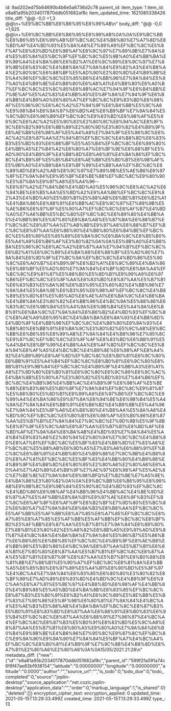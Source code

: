 id: 9ad202ed75b64690b4b6e5a6736d2c78
parent_id: 
item_type: 1
item_id: e8a81a95b2034017870ddb051682af8c
item_updated_time: 1621085338426
title_diff: "@@ -0,0 +1,3 @@\\n+%E9%BC%BB%E6%B6%95%E8%99%AB\\n"
body_diff: "@@ -0,0 +1,625 @@\\n+%E9%BC%BB%E6%B6%95%E8%99%AB%0A%0A%E9%BC%BB%E6%B6%95%E8%99%AB%EF%BC%8C%E4%B8%80%E7%A7%8D%E8%BD%AF%E4%BD%93%E5%8A%A8%E7%89%A9%EF%BC%8C%E5%8F%AF%E8%83%BD%E6%98%AF%E8%9C%97%E7%89%9B%E7%9A%84%E5%85%84%E5%BC%9F%EF%BC%8C%E5%9B%A0%E4%B8%BA%E9%99%A4%E4%BA%86%E6%B2%A1%E6%9C%89%E8%9C%97%E7%89%9B%E8%83%8C%E4%B8%8A%E7%9A%84%E9%82%A3%E4%B8%AA%E2%80%9C%E6%88%BF%E5%AD%90%E2%80%9D%E4%B9%8B%E5%A4%96%EF%BC%8C%E5%85%B6%E4%BB%96%E7%9A%84%E5%87%A0%E4%B9%8E%E4%B8%80%E6%A8%A1%E4%B8%80%E6%A0%B7%EF%BC%8C%E5%8C%85%E6%8B%AC%E7%94%9F%E6%B4%BB%E7%8E%AF%E5%A2%83%E4%BB%A5%E5%8F%8A%E7%94%9F%E6%B4%BB%E4%B9%A0%E6%80%A7%EF%BC%8C%E9%83%BD%E6%98%AF%E5%96%9C%E6%AC%A2%E7%94%9F%E6%B4%BB%E5%9C%A8%E9%98%B4%E6%9A%97%E6%BD%AE%E6%B9%BF%E7%9A%84%E5%9C%B0%E6%96%B9%EF%BC%8C%E9%83%BD%E6%98%AF%E5%96%9C%E6%AC%A2%E5%90%83%E2%80%9C%E8%94%AC%E8%8F%9C%E6%B2%99%E6%8B%89%E2%80%9D%E3%80%82%E4%B9%9F%E8%AE%B8%E6%98%AF%E5%A4%A9%E7%94%9F%E5%96%9C%E6%AC%A2%E8%87%AA%E7%94%B1%EF%BC%8C%E4%B8%8D%E6%83%B3%E5%BD%93%E6%88%BF%E5%A5%B4%EF%BC%8C%E6%89%80%E4%BB%A5%E7%B4%A2%E6%80%A7%E8%BF%9E%E6%88%BF%E5%AD%90%E4%B9%9F%E4%B8%8D%E8%A6%81%E4%BA%86%EF%BC%8C%E4%B9%9F%E5%85%B4%E8%AE%B8%E5%B0%B1%E6%98%AF%E5%9B%A0%E4%B8%BA%E8%BF%99%E4%B8%AA%EF%BC%8C%E6%89%8D%E8%A2%AB%E8%9C%97%E7%89%9B%E5%AE%B6%E6%97%8F%E7%9A%84%E9%95%BF%E8%BE%88%EF%BC%8C%E9%80%90%E5%87%BA%E9%97%A8%E5%A4%96--%E6%97%A2%E7%84%B6%E4%BD%A0%E5%96%9C%E6%AC%A2%E6%94%BE%E6%B5%AA%E5%BD%A2%E9%AA%B8%EF%BC%8C%E9%82%A3%E4%BD%A0%E5%B0%B1%E5%88%AB%E8%BE%B1%E6%B2%A1%E4%BA%86%E6%88%91%E4%BB%AC%E8%9C%97%E7%89%9B%E5%AE%B6%E6%97%8F%E5%90%A7%EF%BC%8C%E8%AF%B7%E4%BD%A0%E7%A6%BB%E5%BC%80%EF%BC%8C%E6%89%80%E4%BB%A5%E4%BB%96%E5%87%80%E8%BA%AB%E5%87%BA%E6%88%B7%EF%BC%8C%E8%87%AA%E7%AB%8B%E9%97%A8%E6%88%B7%EF%BC%8C%E8%87%AA%E6%88%90%E4%B8%80%E6%B4%BE%EF%BC%8C%E5%85%89%E5%85%89%E6%BA%9C%E6%BA%9C%E8%B5%B0%E5%A4%A9%E6%B6%AF%E3%80%82%0A%0A%E5%9B%A0%E4%B8%BA%E5%96%9C%E6%AC%A2%E8%87%AA%E7%94%B1%EF%BC%8C%E6%B2%A1%E6%9C%89%E4%BA%86%E6%88%BF%E5%AD%90%E7%9A%84%E6%9D%9F%E7%BC%9A%EF%BC%8C%E4%BD%86%E5%90%8C%E6%A0%B7%E4%B9%9F%E6%B2%A1%E6%9C%89%E4%BA%86%E6%88%BF%E5%AD%90%E7%9A%84%E4%BF%9D%E6%8A%A4%EF%BC%8C%E9%81%87%E5%88%B0%E5%8D%B1%E9%99%A9%E6%97%B6%EF%BC%8C%E5%8F%AA%E8%83%BD%E8%87%AA%E5%B7%B1%E6%83%B3%E5%8A%9E%E6%B3%95%E3%80%82%E4%BB%96%E7%9A%84%E5%8A%9E%E6%B3%95%E6%98%AF%EF%BC%8C%E4%B8%89%E5%8D%81%E5%85%AD%E8%AE%A1%E6%BA%9C%E4%B8%BA%E4%B8%8A%E3%80%82%E4%BB%96%E4%BC%9A%E5%88%86%E6%B3%8C%E6%9B%B4%E5%A4%9A%E6%9B%B4%E5%A4%9A%E6%BB%91%E6%BA%9C%E7%9A%84%E6%B6%B2%E4%BD%93%EF%BC%8C%E8%AE%A9%E6%95%8C%E4%BA%BA%E6%8A%93%E4%B8%8D%E4%BD%8F%E4%BB%96%EF%BC%8C%E4%B8%80%E6%8A%93%E4%B8%80%E6%BB%91%E6%BA%9C%E3%80%82%E5%9C%A8%E9%BC%BB%E6%B6%95%E8%99%AB%E7%9A%84%E4%B8%96%E7%95%8C%E9%87%8C%EF%BC%8C%E5%8F%AF%E8%83%BD%E6%BB%91%E5%A4%B4%E8%BF%99%E4%B8%AA%E8%AF%8D%EF%BC%8C%E5%BA%94%E8%AF%A5%E4%BC%BC%E4%B9%8E%E6%98%AF%E8%A4%92%E4%B9%89%E8%AF%8D%EF%BC%8C%E8%B0%81%E6%9C%80%E6%BB%91%E5%A4%B4%EF%BC%8C%E8%B0%81%E6%9C%80%E8%8B%B1%E9%9B%84%EF%BC%8C%E4%B9%9F%E4%BB%A3%E8%A1%A8%E7%9D%80%E8%B0%81%E6%9C%80%E6%9C%89%E6%9C%AC%E4%BA%8B%E5%90%A7%E3%80%82%E5%BD%93%E7%84%B6%EF%BC%8C%E4%BB%96%E4%BB%AC%E4%B9%9F%E6%98%AF%E5%BE%88%E8%83%86%E5%B0%8F%E7%9A%84%EF%BC%8C%E9%81%87%E5%88%B0%E5%8D%B1%E9%99%A9%E6%97%B6%EF%BC%8C%E9%99%A4%E4%BA%86%E9%87%8A%E6%94%BE%E6%9B%B4%E5%A4%9A%E7%9A%84%E6%BB%91%E6%B6%B2%E4%B9%8B%E5%A4%96%E7%9A%84%E5%8F%A6%E4%B8%80%E4%B8%AA%E5%8A%A8%E4%BD%9C%EF%BC%8C%E5%B0%B1%E6%98%AF%E5%B0%86%E8%87%AA%E5%B7%B1%E7%9A%84%E7%9C%BC%E7%9D%9B%E5%9F%8B%E8%97%8F%E5%9C%A8%E8%87%AA%E5%B7%B1%E8%BD%AF%E8%BD%AF%E7%9A%84%E8%BA%AB%E4%BD%93%E7%9A%84%E5%A4%B4%E9%83%A8%E2%80%94%E2%80%94%E7%9C%BC%E4%B8%8D%E8%A7%81%EF%BC%8C%E5%BF%83%E4%B8%8D%E7%83%A6%EF%BC%8C%E5%88%AB%E6%9D%A5%E7%83%A6%E6%88%91%EF%BC%8C%E6%88%91%E4%BB%80%E4%B9%88%E7%9C%8B%E4%B8%8D%E8%A7%81%EF%BC%8C%E5%BF%83%E4%BB%80%E4%B9%88%E4%B9%9F%E4%B8%8D%E6%80%95%E2%80%A6%E2%80%A6%E6%AD%A4%E7%AD%89%E4%B9%9F%E7%AE%97%E6%98%AF%E5%AE%8C%E7%BE%8E%E7%9A%84%E9%98%BFQ%E7%B2%BE%E7%A5%9E%E4%BA%86%E3%80%82%0A%0A%E9%BC%BB%E6%B6%95%E8%99%AB%E9%9B%8C%E9%9B%84%E5%90%8C%E4%BD%93%EF%BC%8C%E4%BD%86%E6%98%AF%E4%BB%96%E4%BB%AC%E4%BE%9D%E6%97%A7%E5%AF%BB%E8%8A%B1%E9%97%AE%E6%9F%B3%EF%BC%8C%E6%AF%8F%E6%AF%8F%E6%B2%BF%E7%9D%80%E5%BC%82%E6%80%A7%E7%9A%84%E8%8A%B3%E8%B8%AA%EF%BC%8C%E5%AF%BB%E5%AF%BB%E8%A7%85%E8%A7%85%EF%BC%8C%E8%A7%85%E8%A7%85%E5%AF%BB%E5%AF%BB%EF%BC%8C%E8%BF%BD%E5%AF%BB%E8%87%AA%E5%B7%B1%E7%9A%84%E6%89%80%E7%88%B1%E3%80%82%E5%A6%82%E8%8B%A5%E9%81%AD%E9%81%87%E4%BC%8A%E4%BA%BA%E7%9A%84%E5%86%B7%E5%86%B7%E6%B8%85%E6%B8%85%EF%BC%8C%E4%B9%9F%E8%AE%B8%E4%BB%96%E5%B0%86%E4%BC%9A%E8%87%AA%E5%B7%B1%E6%8A%B1%E7%9D%80%E8%87%AA%E5%B7%B1%EF%BC%8C%E8%87%AA%E5%B7%B1%E8%B7%9F%E8%87%AA%E5%B7%B1%E8%B0%88%E6%81%8B%E7%88%B1%E5%90%A7%EF%BC%8C%E8%81%8A%E4%BB%A5%E6%85%B0%E8%97%89%E5%A4%B1%E8%90%BD%E5%8F%97%E4%BC%A4%E7%9A%84%E6%83%85%E6%80%80%E3%80%82%E8%BF%99%E7%AD%89%E6%93%8D%E4%BD%9C%E4%B9%9F%E6%9C%AA%E8%A7%81%E5%BE%97%E4%B8%8D%E6%98%AF%E4%BB%80%E4%B9%88%E5%A5%BD%E4%BA%8B%E6%83%85%EF%BC%8C%E8%87%B3%E5%B0%91%E6%B2%A1%E6%9C%89%E5%8E%BB%E5%BF%83%E7%90%86%E5%8F%98%E6%80%81%E7%9A%84%E4%BC%A4%E5%AE%B3%E5%88%AB%E4%BA%BA%EF%BC%8C%E8%87%B3%E5%B0%91%E8%83%BD%E8%87%AA%E6%88%91%E8%B0%83%E6%95%B4%EF%BC%8C%E8%87%AA%E6%88%91%E7%96%97%E4%BC%A4%EF%BC%8C%E8%87%B3%E5%B0%91%E8%83%BD%E5%9C%A8%E8%87%AA%E5%B7%B1%E8%90%A5%E9%80%A0%E7%9A%84%E6%B0%B4%E9%9B%BE%E4%B8%96%E7%95%8C%E9%87%8C%EF%BC%8C%E9%9A%90%E9%9A%90%E7%9A%84%E5%BF%A7%E4%BC%A4%EF%BC%8C%E8%B0%81%E4%B9%9F%E7%9C%8B%E4%B8%8D%E8%A7%81%E2%80%A6%E2%80%A6%0A%0A15/05/2021 21:28\\n"
metadata_diff: {"new":{"id":"e8a81a95b2034017870ddb051682af8c","parent_id":"599f2fa091a74c6f9f47ae83bf938154","latitude":"0.00000000","longitude":"0.00000000","altitude":"0.0000","author":"","source_url":"","is_todo":0,"todo_due":0,"todo_completed":0,"source":"joplin-desktop","source_application":"net.cozic.joplin-desktop","application_data":"","order":0,"markup_language":1,"is_shared":0},"deleted":[]}
encryption_cipher_text: 
encryption_applied: 0
updated_time: 2021-05-15T13:29:33.499Z
created_time: 2021-05-15T13:29:33.499Z
type_: 13